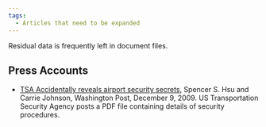 ```yaml
---
tags:
  - Articles that need to be expanded
---
```

Residual data is frequently left in document files.

## Press Accounts

* [TSA Accidentally reveals airport security secrets](https://www.washingtonpost.com/wp-dyn/content/article/2009/12/08/AR2009120803206.html),
  Spencer S. Hsu and Carrie Johnson, Washington Post, December 9, 2009.
  US Transportation Security Agency posts a PDF file containing details
  of security procedures.
